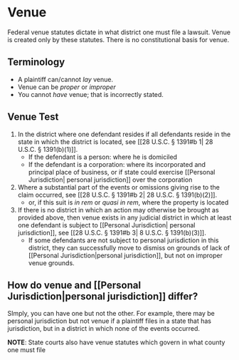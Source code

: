 # Venue

Federal venue statutes dictate in what district one must file a lawsuit. Venue is created only by these statutes. There is no constitutional basis for venue.

## Terminology
* A plaintiff can/cannot *lay* venue.
* Venue can be *proper* or *improper*
* You cannot *have* venue; that is incorrectly stated.

## Venue Test
1.  In the district where one defendant resides if all defendants reside in the state in which the district is located, see [[28 U.S.C. § 1391#b 1| 28 U.S.C. § 1391(b)(1)]].
	* If the defendant is a person: where he is domiciled 
	* If the defendant is a corporation: where its incorporated and principal place of business, or if state could exercise [[Personal Jurisdiction| personal jurisdiction]] over the corporation
2. Where a substantial part of the events or omissions giving rise to the claim occurred, see [[28 U.S.C. § 1391#b 2| 28 U.S.C. § 1391(b)(2)]].
	* or, if this suit is *in rem* or *quasi in rem*, where the property is located
3.  If there is no district in which an action may otherwise be brought as provided above, then venue exists in any judicial district in which at least one defendant is subject to [[Personal Jurisdiction| personal jurisdiction]], see [[28 U.S.C. § 1391#b 3| 8 U.S.C. § 1391(b)(3)]].
	* If some defendants are not subject to personal jurisdiction in this district, they can successfully move to dismiss on grounds of lack of [[Personal Jurisdiction|personal jurisdiction]], but not on improper venue grounds.

## How do venue and [[Personal Jurisdiction|personal jurisdiction]] differ?

SImply, you can have one but not the other. For example, there may be personal jurisdiction but not venue if a plaintiff files in a 
state that has jurisdiction, but in a district in which none of the events occurred.

**NOTE**: State courts also have venue statutes which govern in what county one must file